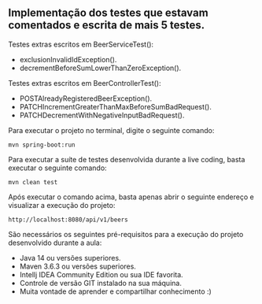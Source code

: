 <h2>Implementação dos testes que estavam comentados e escrita de mais 5 testes. </h2>

Testes extras escritos em BeerServiceTest():

* exclusionInvalidIdException().
* decrementBeforeSumLowerThanZeroException().

Testes extras escritos em BeerControllerTest():
* POSTAlreadyRegisteredBeerException().
* PATCHIncrementGreaterThanMaxBeforeSumBadRequest().
* PATCHDecrementWithNegativeInputBadRequest().

Para executar o projeto no terminal, digite o seguinte comando:

```shell script
mvn spring-boot:run 
```

Para executar a suíte de testes desenvolvida durante a live coding, basta executar o seguinte comando:

```shell script
mvn clean test
```

Após executar o comando acima, basta apenas abrir o seguinte endereço e visualizar a execução do projeto:

```
http://localhost:8080/api/v1/beers
```

São necessários os seguintes pré-requisitos para a execução do projeto desenvolvido durante a aula:

* Java 14 ou versões superiores.
* Maven 3.6.3 ou versões superiores.
* Intellj IDEA Community Edition ou sua IDE favorita.
* Controle de versão GIT instalado na sua máquina.
* Muita vontade de aprender e compartilhar conhecimento :)


